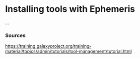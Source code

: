 # Installing tools with Ephemeris
...

### Sources
https://training.galaxyproject.org/training-material/topics/admin/tutorials/tool-management/tutorial.html
